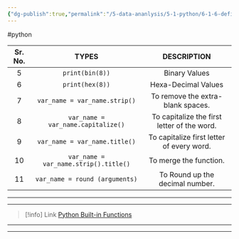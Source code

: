 ```yaml
---
{"dg-publish":true,"permalink":"/5-data-ananlysis/5-1-python/6-1-6-defining-function/2-3-6-2-in-built-methods/","noteIcon":""}
---
```


#python 

| Sr. No. |                 TYPES                 |                 DESCRIPTION                 |
|:-------:|:-------------------------------------:|:-------------------------------------------:|
|    5    |            `print(bin(8))`            |                Binary Values                |
|    6    |            `print(hex(8))`            |             Hexa-Decimal Values             |
|    7    |     `var_name = var_name.strip()`     |      To remove the extra-blank spaces.      |
|    8    |  `var_name = var_name.capitalize()`   | To capitalize the first letter of the word. |
|    9    |     `var_name = var_name.title()`     |  To capitalize first letter of every word.  |
|   10    | `var_name = var_name.strip().title()` |           To merge the function.            |
|   11    |    `var_name = round (arguments)`     |       To Round up the decimal number.       |


***
***
> [!info] Link
> [Python Built-in Functions](https://docs.python.org/3/library/functions.html)

***
***
